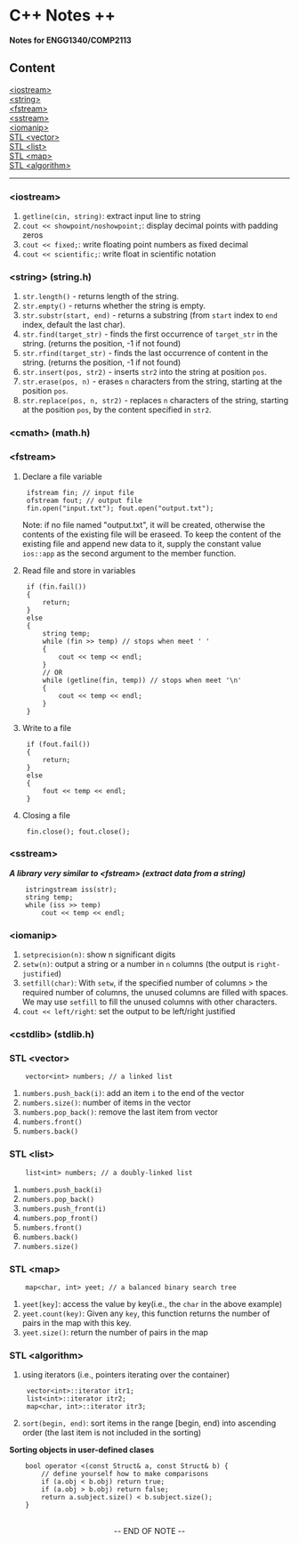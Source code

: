 # C++ Notes ++

**Notes for ENGG1340/COMP2113**

## **Content**

[\<iostream>](#iostream) \
[\<string>](#string) \
[\<fstream>](#fstream) \
[\<sstream>](#sstream) \
[\<iomanip>](#iomanip) \
[STL \<vector>](#vector) \
[STL \<list>](#list) \
[STL \<map>](#map) \
[ STL \<algorithm>](#algorithm)

---

**<h3 id='iostream'> \<iostream></h3>**

1. `getline(cin, string)`: extract input line to string
2. `cout << showpoint/noshowpoint;`: display decimal points with padding zeros
3. `cout << fixed;`: write floating point numbers as fixed decimal
4. `cout << scientific;`: write float in scientific notation 


**<h3 id='string'> \<string> (string.h)</h3>**

1. `str.length()` - returns length of the string.
2. `str.empty()` - returns whether the string is empty.
3. `str.substr(start, end)` - returns a substring (from `start` index to `end` index, default the last char).
4. `str.find(target_str)` - finds the first occurrence of `target_str` in the string. (returns the position, -1 if not found)
5. `str.rfind(target_str)` - finds the last occurrence of content in the string. (returns the position, -1 if not found)
6. `str.insert(pos, str2)` - inserts `str2` into the string at position `pos`.
7. `str.erase(pos, n)` - erases `n` characters from the string, starting at the position `pos`.
8. `str.replace(pos, n, str2)` - replaces `n` characters of the string, starting at the position `pos`, by the content specified in `str2`.


**<h3 id='cmath'> \<cmath> (math.h)</h3>**

**<h3 id='fstream'> \<fstream></h3>**

1. Declare a file variable

        ifstream fin; // input file
        ofstream fout; // output file
        fin.open("input.txt"); fout.open("output.txt");

    Note: if no file named "output.txt", it will be created, otherwise the contents of the existing file will be eraseed. To keep the content of the existing file and append new data to it, supply the constant value `ios::app` as the second argument to the member function.
       
2. Read file and store in variables

        if (fin.fail())
        {
            return;
        }
        else
        {
            string temp;
            while (fin >> temp) // stops when meet ' '
            {
                cout << temp << endl;
            }
            // OR
            while (getline(fin, temp)) // stops when meet '\n'
            {
                cout << temp << endl;
            }
        }

3. Write to a file

        if (fout.fail())
        {
            return;
        }
        else
        {
            fout << temp << endl;
        }

4. Closing a file

        fin.close(); fout.close(); 

**<h3 id='sstream'> \<sstream></h3>**

***A library very similar to \<fstream> (extract data from a string)***

        istringstream iss(str);
        string temp;
        while (iss >> temp) 
            cout << temp << endl; 

**<h3 id='iomanip'> \<iomanip></h3>**

1. `setprecision(n)`: show n significant digits
2. `setw(n)`: output a string or a number in `n` columns (the output is `right-justified`)
3. `setfill(char)`: With `setw`, if the specified number of columns > the required number of columns, the unused columns are filled with spaces. We may use `setfill` to fill the unused columns with other characters.
4. `cout << left/right`: set the output to be left/right justified

**<h3 id='cstdlib'> \<cstdlib> (stdlib.h)</h3>**

**<h3 id='vector'> STL \<vector></h3>**

        vector<int> numbers; // a linked list
1. `numbers.push_back(i)`: add an item `i` to the end of the vector
2. `numbers.size()`: number of items in the vector
3. `numbers.pop_back()`: remove the last item from vector
4. `numbers.front()`
5. `numbers.back()`


**<h3 id='list'> STL \<list></h3>**

        list<int> numbers; // a doubly-linked list

1. `numbers.push_back(i)`
2. `numbers.pop_back()`
3. `numbers.push_front(i)`
4. `numbers.pop_front()`
5. `numbers.front()`
6. `numbers.back()`
7. `numbers.size()`

**<h3 id='map'> STL \<map></h3>**

        map<char, int> yeet; // a balanced binary search tree

1. `yeet[key]`: access the value by key(i.e., the `char` in the above example)
2. `yeet.count(key)`:  Given any `key`, this function returns the number of pairs in the map with this key.
3. `yeet.size()`: return the number of pairs in the map

**<h3 id='algorithm'> STL \<algorithm></h3>**

1. using iterators (i.e., pointers iterating over the container)

        vector<int>::iterator itr1;
        list<int>::iterator itr2;
        map<char, int>::iterator itr3;

1. `sort(begin, end)`: sort items in the range [begin, end) into ascending order (the last item is not included in the sorting)

**Sorting objects in user-defined clases**

        bool operator <(const Struct& a, const Struct& b) {
            // define yourself how to make comparisons
            if (a.obj < b.obj) return true;
            if (a.obj > b.obj) return false;
            return a.subject.size() < b.subject.size();
        }


<br>
<center>-- END OF NOTE --</center>